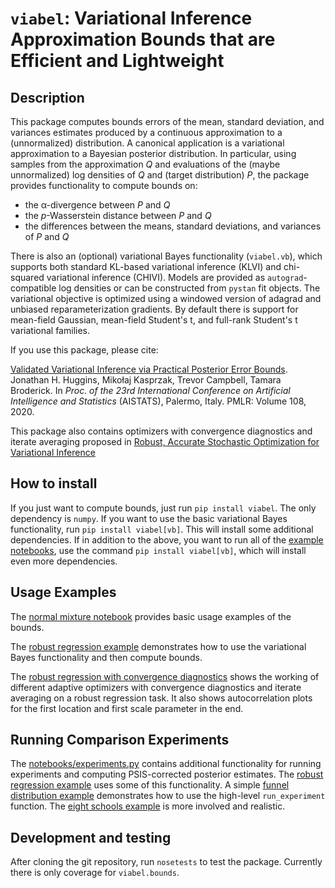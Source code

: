 #  `viabel`: Variational Inference Approximation Bounds that are Efficient and Lightweight

## Description

This package computes bounds errors of the mean, standard deviation, and variances
estimates produced by a continuous approximation to a (unnormalized) distribution.
A canonical application is a variational approximation to a Bayesian posterior
distribution.
In particular, using samples from the approximation *Q* and evaluations of the
(maybe unnormalized) log densities of *Q* and (target distribution) *P*,
the package provides functionality to compute bounds on:

* the &alpha;-divergence between *P* and *Q*
* the *p*-Wasserstein distance between *P* and *Q*
* the differences between the means, standard deviations, and variances of *P* and *Q*

There is also an (optional) variational Bayes functionality (`viabel.vb`), which
supports both standard KL-based variational inference (KLVI) and chi-squared
variational inference (CHIVI).
Models are provided as `autograd`-compatible log densities or can be constructed
from `pystan` fit objects.
The variational objective is optimized using a windowed version of adagrad
and unbiased reparameterization gradients.
By default there is support for mean-field Gaussian, mean-field Student's t,
and full-rank Student's t variational families.

If you use this package, please cite:

[Validated Variational Inference via Practical Posterior Error Bounds](https://arxiv.org/abs/1910.04102).
Jonathan H. Huggins,
Miko&#0322;aj Kasprzak,
Trevor Campbell,
Tamara Broderick.
In *Proc. of the 23rd International Conference on Artificial Intelligence and
Statistics* (AISTATS), Palermo, Italy. PMLR: Volume 108, 2020.

This package also contains optimizers with convergence diagnostics and iterate averaging proposed 
in [Robust, Accurate Stochastic Optimization for Variational Inference](https://arxiv.org/abs/2009.00666)

## How to install

If you just want to compute bounds, just run `pip install viabel`.
The only dependency is `numpy`.
If you want to use the basic variational Bayes
functionality, run `pip install viabel[vb]`.
This will install some additional dependencies.
If in addition to the above, you want to run all of the [example notebooks](notebooks),
use the command `pip install viabel[vb]`, which will install even more dependencies.

## Usage Examples

The [normal mixture notebook](notebooks/normal-mixture.ipynb) provides basic
usage examples of the bounds.

The [robust regression example](notebooks/robust-regression.ipynb) demonstrates
how to use the variational Bayes functionality and then compute bounds.

The [robust regression with convergence diagnostics](robust-regression-optimizers-all.ipynb) 
shows the working of different adaptive optimizers with convergence diagnostics and iterate averaging
on a robust regression task.
It also shows autocorrelation plots for the first location and first scale parameter in the end.

## Running Comparison Experiments

The [notebooks/experiments.py](notebooks/experiments.py) contains additional
functionality for running experiments and computing PSIS-corrected posterior estimates.
The [robust regression example](notebooks/robust-regression.ipynb) uses some of this functionality.
A simple [funnel distribution example](notebooks/funnel-distribution.ipynb) demonstrates how to use the high-level `run_experiment` function.
The [eight schools example](notebooks/eight-schools.ipynb) is more involved and realistic.

## Development and testing

After cloning the git repository, run `nosetests` to test the package.
Currently there is only coverage for `viabel.bounds`.
